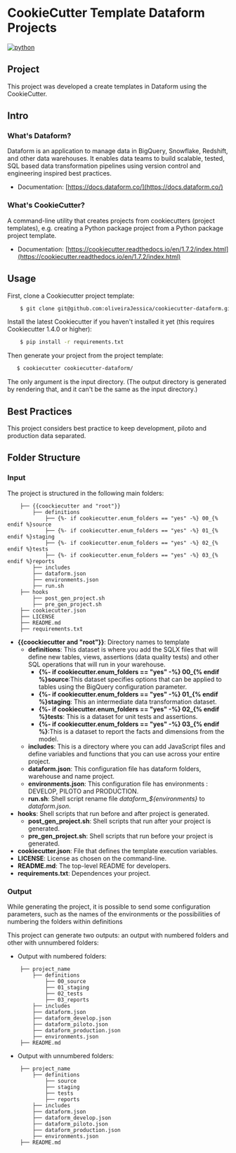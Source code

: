 # CookieCutter Template Dataform Projects

[![python](https://img.shields.io/pypi/pyversions/cookiecutter.svg)](https://pypi.org/project/cookiecutter/)

## Project

This project was developed a create templates in Dataform using the CookieCutter.

## Intro

### What's Dataform?

Dataform is an application to manage data in BigQuery, Snowflake, Redshift, and other data warehouses. It enables data teams to build scalable, tested, SQL based data transformation pipelines using version control and engineering inspired best practices.

* Documentation: [https://docs.dataform.co/](https://docs.dataform.co/)

### What's CookieCutter?

A command-line utility that creates projects from cookiecutters (project templates), e.g. creating a Python package project from a Python package project template.

* Documentation: [https://cookiecutter.readthedocs.io/en/1.7.2/index.html](https://cookiecutter.readthedocs.io/en/1.7.2/index.html)

## Usage

First, clone a Cookiecutter project template:

```bash
    $ git clone git@github.com:oliveiraJessica/cookiecutter-dataform.git
```

Install the latest Cookiecutter if you haven't installed it yet (this requires Cookiecutter 1.4.0 or higher):

```bash
    $ pip install -r requirements.txt
```

Then generate your project from the project template:

```bash
   $ cookiecutter cookiecutter-dataform/
```

The only argument is the input directory. (The output directory is generated by rendering that, and it can't be the same as the input directory.)


## Best Practices

This project considers best practice  to keep development, piloto and production data separated. 


## Folder Structure

### Input

The project is structured in the following main folders:

```shell
    ├── {{coockiecutter and "root"}} 
        ├── definitions
            ├── {%- if cookiecutter.enum_folders == "yes" -%} 00_{% endif %}source  
            ├── {%- if cookiecutter.enum_folders == "yes" -%} 01_{% endif %}staging 
            ├── {%- if cookiecutter.enum_folders == "yes" -%} 02_{% endif %}tests
            ├── {%- if cookiecutter.enum_folders == "yes" -%} 03_{% endif %}reports
        ├── includes   
        ├── dataform.json
        ├── environments.json
        ├── run.sh  
    ├── hooks 
        ├── post_gen_project.sh   
        ├── pre_gen_project.sh    
    ├── cookiecutter.json 
    ├── LICENSE 
    ├── README.md   
    ├── requirements.txt   
```

* **{{coockiecutter and "root"}}**: Directory names to template
  * **definitions**: This dataset is where you add the SQLX files that will define new tables, views, assertions (data quality tests) and other SQL operations that will run in your warehouse.
    * **{%- if cookiecutter.enum_folders == "yes" -%} 00_{% endif %}source**:This dataset specifies options that can be applied to tables using the BigQuery configuration parameter.
    * **{%- if cookiecutter.enum_folders == "yes" -%} 01_{% endif %}staging**: This an intermediate data transformation dataset.
    * **{%- if cookiecutter.enum_folders == "yes" -%} 02_{% endif %}tests**: This is a dataset for unit tests and assertions.
    * **{%- if cookiecutter.enum_folders == "yes" -%} 03_{% endif %}**:This is a dataset to report the facts and dimensions from the model.
  * **includes**: This is a directory where you can add JavaScript files and define variables and functions that you can use across your entire project.
  * **dataform.json**: This configuration file has dataform folders, warehouse and name project.
  * **environments.json**:  This configuration file has environments : DEVELOP, PILOTO and PRODUCTION.
  * **run.sh**: Shell script rename file *dataform_${environments}* to *dataform.json*. 
* **hooks**: Shell scripts that run before and after project is generated. 
  * **post_gen_project.sh**: Shell scripts that run after your project is generated.
  * **pre_gen_project.sh**: Shell scripts that run before  your project is generated.
* **cookiecutter.json**: File that defines the template execution variables.
* **LICENSE**: License as chosen on the command-line.
* **README.md**: The top-level README for developers.
* **requirements.txt**: Dependences your project.

### Output

While generating the project, it is possible to send some configuration parameters, such as the names of the environments or the possibilities of numbering the folders within definitions

This project can generate two outputs: an output with numbered folders and other with unnumbered folders: 

* Output with numbered folders:

```shell
    ├── project_name                        
        ├── definitions
            ├── 00_source      
            ├── 01_staging   
            ├── 02_tests 
            ├── 03_reports 
        ├── includes   
        ├── dataform.json
        ├── dataform_develop.json
        ├── dataform_piloto.json
        ├── dataform_production.json
        ├── environments.json
    ├── README.md              
```

* Output with unnumbered folders:
  
```shell
    ├── project_name                        
        ├── definitions
            ├── source      
            ├── staging   
            ├── tests 
            ├── reports 
        ├── includes   
        ├── dataform.json
        ├── dataform_develop.json
        ├── dataform_piloto.json
        ├── dataform_production.json
        ├── environments.json
    ├── README.md              
```